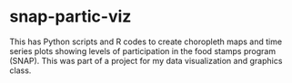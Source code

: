 snap-partic-viz
===============

This has Python scripts and R codes to create choropleth maps and time series plots showing levels of participation in the food stamps program (SNAP).  This was part of a project for my data visualization and graphics class.
